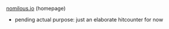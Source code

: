 
[nomilous.io](http://nomilous.io/) (homepage)

* pending actual purpose: just an elaborate hitcounter for now







